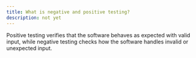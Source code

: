 ```yaml
---
title: What is negative and positive testing?
description: not yet
---
```

Positive testing verifies that the software behaves as expected with valid input, while negative testing checks how the software handles invalid or unexpected input.
